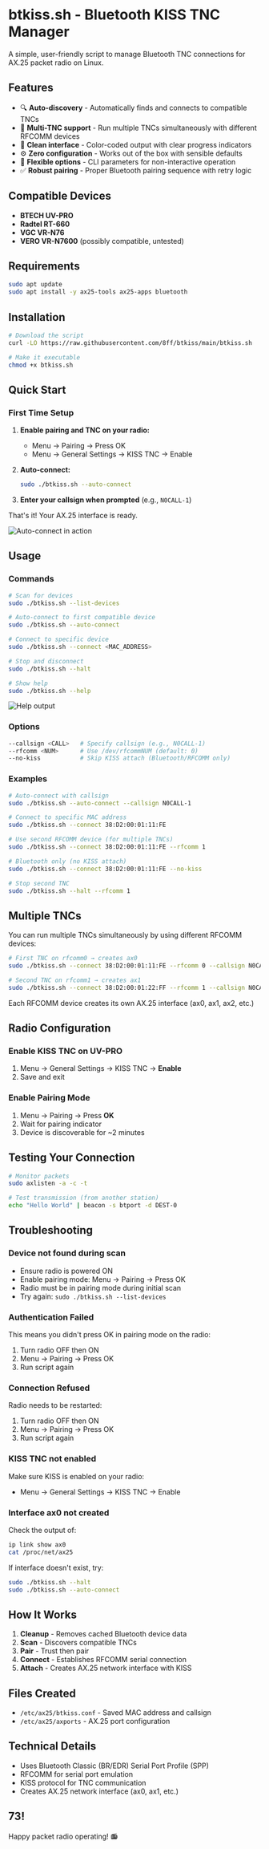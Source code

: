 # btkiss.sh - Bluetooth KISS TNC Manager

A simple, user-friendly script to manage Bluetooth TNC connections for AX.25 packet radio on Linux.

## Features

- 🔍 **Auto-discovery** - Automatically finds and connects to compatible TNCs
- 📡 **Multi-TNC support** - Run multiple TNCs simultaneously with different RFCOMM devices
- 🎨 **Clean interface** - Color-coded output with clear progress indicators
- ⚙️ **Zero configuration** - Works out of the box with sensible defaults
- 🔧 **Flexible options** - CLI parameters for non-interactive operation
- ✅ **Robust pairing** - Proper Bluetooth pairing sequence with retry logic

## Compatible Devices

- **BTECH UV-PRO**
- **Radtel RT-660**
- **VGC VR-N76**
- **VERO VR-N7600** (possibly compatible, untested)

## Requirements

```bash
sudo apt update
sudo apt install -y ax25-tools ax25-apps bluetooth
```

## Installation

```bash
# Download the script
curl -LO https://raw.githubusercontent.com/8ff/btkiss/main/btkiss.sh

# Make it executable
chmod +x btkiss.sh
```

## Quick Start

### First Time Setup

1. **Enable pairing and TNC on your radio:**
   - Menu → Pairing → Press OK
   - Menu → General Settings → KISS TNC → Enable

2. **Auto-connect:**
   ```bash
   sudo ./btkiss.sh --auto-connect
   ```

3. **Enter your callsign when prompted** (e.g., `N0CALL-1`)

That's it! Your AX.25 interface is ready.

![Auto-connect in action](media/auto.png)

## Usage

### Commands

```bash
# Scan for devices
sudo ./btkiss.sh --list-devices

# Auto-connect to first compatible device
sudo ./btkiss.sh --auto-connect

# Connect to specific device
sudo ./btkiss.sh --connect <MAC_ADDRESS>

# Stop and disconnect
sudo ./btkiss.sh --halt

# Show help
sudo ./btkiss.sh --help
```

![Help output](media/help.png)

### Options

```bash
--callsign <CALL>   # Specify callsign (e.g., N0CALL-1)
--rfcomm <NUM>      # Use /dev/rfcommNUM (default: 0)
--no-kiss           # Skip KISS attach (Bluetooth/RFCOMM only)
```

### Examples

```bash
# Auto-connect with callsign
sudo ./btkiss.sh --auto-connect --callsign N0CALL-1

# Connect to specific MAC address
sudo ./btkiss.sh --connect 38:D2:00:01:11:FE

# Use second RFCOMM device (for multiple TNCs)
sudo ./btkiss.sh --connect 38:D2:00:01:11:FE --rfcomm 1

# Bluetooth only (no KISS attach)
sudo ./btkiss.sh --connect 38:D2:00:01:11:FE --no-kiss

# Stop second TNC
sudo ./btkiss.sh --halt --rfcomm 1
```

## Multiple TNCs

You can run multiple TNCs simultaneously by using different RFCOMM devices:

```bash
# First TNC on rfcomm0 → creates ax0
sudo ./btkiss.sh --connect 38:D2:00:01:11:FE --rfcomm 0 --callsign N0CALL-1

# Second TNC on rfcomm1 → creates ax1
sudo ./btkiss.sh --connect 38:D2:00:01:22:FF --rfcomm 1 --callsign N0CALL-2
```

Each RFCOMM device creates its own AX.25 interface (ax0, ax1, ax2, etc.)


## Radio Configuration

### Enable KISS TNC on UV-PRO

1. Menu → General Settings → KISS TNC → **Enable**
2. Save and exit

### Enable Pairing Mode

1. Menu → Pairing → Press **OK**
2. Wait for pairing indicator
3. Device is discoverable for ~2 minutes

## Testing Your Connection

```bash
# Monitor packets
sudo axlisten -a -c -t

# Test transmission (from another station)
echo "Hello World" | beacon -s btport -d DEST-0
```

## Troubleshooting

### Device not found during scan

- Ensure radio is powered ON
- Enable pairing mode: Menu → Pairing → Press OK
- Radio must be in pairing mode during initial scan
- Try again: `sudo ./btkiss.sh --list-devices`

### Authentication Failed

This means you didn't press OK in pairing mode on the radio:

1. Turn radio OFF then ON
2. Menu → Pairing → Press OK
3. Run script again

### Connection Refused

Radio needs to be restarted:

1. Turn radio OFF then ON
2. Menu → Pairing → Press OK
3. Run script again

### KISS TNC not enabled

Make sure KISS is enabled on your radio:
- Menu → General Settings → KISS TNC → Enable

### Interface ax0 not created

Check the output of:
```bash
ip link show ax0
cat /proc/net/ax25
```

If interface doesn't exist, try:
```bash
sudo ./btkiss.sh --halt
sudo ./btkiss.sh --auto-connect
```

## How It Works

1. **Cleanup** - Removes cached Bluetooth device data
2. **Scan** - Discovers compatible TNCs
3. **Pair** - Trust then pair
4. **Connect** - Establishes RFCOMM serial connection
5. **Attach** - Creates AX.25 network interface with KISS

## Files Created

- `/etc/ax25/btkiss.conf` - Saved MAC address and callsign
- `/etc/ax25/axports` - AX.25 port configuration

## Technical Details

- Uses Bluetooth Classic (BR/EDR) Serial Port Profile (SPP)
- RFCOMM for serial port emulation
- KISS protocol for TNC communication
- Creates AX.25 network interface (ax0, ax1, etc.)

## 73!

Happy packet radio operating! 📻
